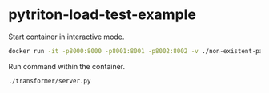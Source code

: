 # pytriton-load-test-example

Start container in interactive mode.
```sh
docker run -it -p8000:8000 -p8001:8001 -p8002:8002 -v ./non-existent-path:/models -v ./pytriton_examples:/examples pytriton-load-test-example-transformer bash
```

Run command within the container.
```sh
./transformer/server.py
```
